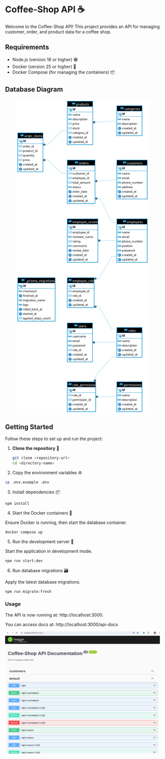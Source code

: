 # Coffee-Shop API ☕

Welcome to the Coffee-Shop API! This project provides an API for managing customer, order, and product data for a coffee shop.

## Requirements

- Node.js (version 18 or higher) 🟢
- Docker (version 25 or higher) 🐳
- Docker Compose (for managing the containers) 📦

## Database Diagram


<div style="display: flex; flex-wrap: wrap; gap: 10px; justify-content: center;">
    <img src="./src/assets/imgs/database - coffe_shop.png" alt="database - coffee_shop" style="max-width: 100%; height: auto;"/>

</div>


## Getting Started

Follow these steps to set up and run the project:

1. **Clone the repository** 🧩

   ```bash
   git clone <repository-url>
   cd <directory-name>
   ```

2. Copy the environment variables ⚙️

```bash
cp .env.example .env
```

3. Install dependencies 📦

```bash
npm install
```

4. Start the Docker containers 🚢

Ensure Docker is running, then start the database container.

```bash
docker compose up
```

5. Run the development server 🚀

Start the application in development mode.

```bash
npm run start:dev
```

6. Run database migrations 🗃️

Apply the latest database migrations.

```bash
npm run migrate:fresh
```


### Usage

The API is now running at: http://localhost:3000.

You can access docs at: http://localhost:3000/api-docs

<div style="display: flex; flex-wrap: wrap; gap: 10px; justify-content: center;">
    <img src="./src/assets/imgs/docs-img.png" alt="Documentation" style="max-width: 100%; height: auto;"/>
</div>